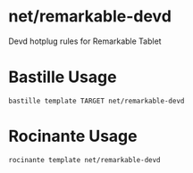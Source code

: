 # net/remarkable-devd
Devd hotplug rules for Remarkable Tablet


# Bastille Usage
```shell
bastille template TARGET net/remarkable-devd
```

# Rocinante Usage
```shell
rocinante template net/remarkable-devd
```
